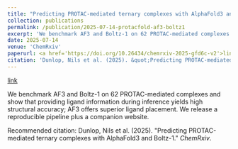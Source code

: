 ```yaml
---
title: "Predicting PROTAC-mediated ternary complexes with AlphaFold3 and Boltz-1"
collection: publications
permalink: /publication/2025-07-14-protacfold-af3-boltz1
excerpt: 'We benchmark AF3 and Boltz-1 on 62 PROTAC-mediated complexes and show that providing ligand information during inference yields high structural accuracy; AF3 offers superior ligand placement. We release a reproducible pipeline plus a companion website.'
date: 2025-07-14
venue: 'ChemRxiv'
paperurl: <a href='https://doi.org/10.26434/chemrxiv-2025-gfd6c-v2'>link</a>
citation: 'Dunlop, Nils et al. (2025). &quot;Predicting PROTAC-mediated ternary complexes with AlphaFold3 and Boltz-1.&quot; <i>ChemRxiv</i>.'
---
```


<a href='https://doi.org/10.26434/chemrxiv-2025-gfd6c-v2'>link</a>

We benchmark AF3 and Boltz-1 on 62 PROTAC-mediated complexes and show that providing ligand information during inference yields high structural accuracy; AF3 offers superior ligand placement. We release a reproducible pipeline plus a companion website.

Recommended citation: Dunlop, Nils et al. (2025). "Predicting PROTAC-mediated ternary complexes with AlphaFold3 and Boltz-1." <i>ChemRxiv</i>.